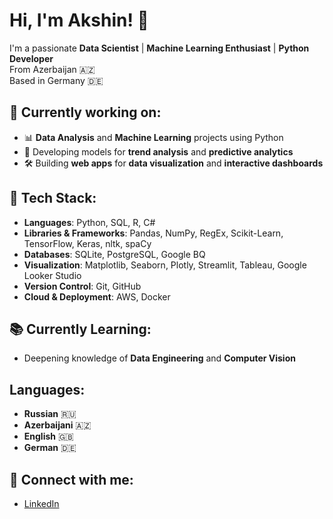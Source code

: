 # Hi, I'm Akshin! 👋

I'm a passionate **Data Scientist** | **Machine Learning Enthusiast** | **Python Developer**  
From Azerbaijan 🇦🇿  
Based in Germany 🇩🇪

## 💼 Currently working on:
- 📊 **Data Analysis** and **Machine Learning** projects using Python
- 🧠 Developing models for **trend analysis** and **predictive analytics**
- 🛠 Building **web apps** for **data visualization** and **interactive dashboards**

## 🔧 Tech Stack:
- **Languages**: Python, SQL, R, C#
- **Libraries & Frameworks**: Pandas, NumPy, RegEx, Scikit-Learn, TensorFlow, Keras, nltk, spaCy
- **Databases**: SQLite, PostgreSQL, Google BQ
- **Visualization**: Matplotlib, Seaborn, Plotly, Streamlit, Tableau, Google Looker Studio
- **Version Control**: Git, GitHub
- **Cloud & Deployment**: AWS, Docker

## 📚 Currently Learning:
- Deepening knowledge of **Data Engineering** and **Computer Vision**

## Languages:
- **Russian** 🇷🇺
- **Azerbaijani** 🇦🇿
- **English** 🇬🇧
- **German** 🇩🇪

## 🔗 Connect with me:
- [LinkedIn](https://www.linkedin.com/in/ayygee24/)
